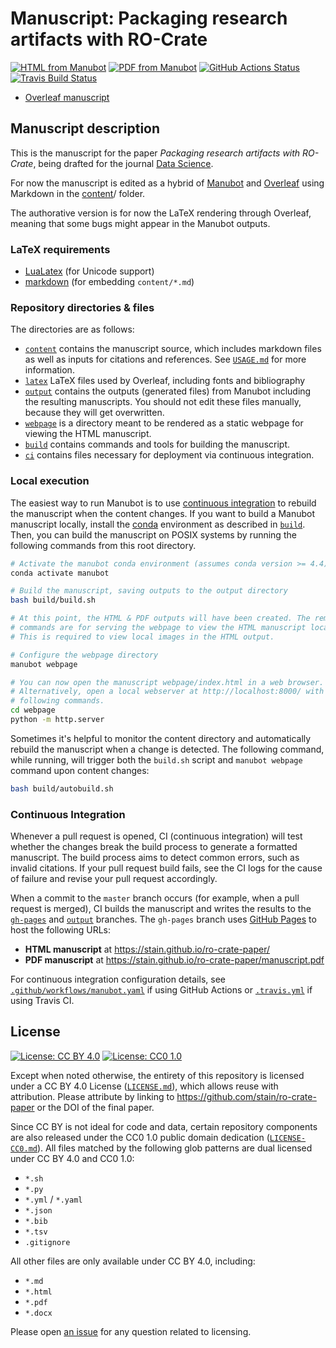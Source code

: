 # Manuscript: Packaging research artifacts with RO-Crate

[![HTML from Manubot](https://img.shields.io/badge/manuscript-HTML-blue.svg)](https://stain.github.io/ro-crate-paper/)
[![PDF from Manubot](https://img.shields.io/badge/manuscript-PDF-blue.svg)](https://stain.github.io/ro-crate-paper/manuscript.pdf)
[![GitHub Actions Status](https://github.com/stain/ro-crate-paper/workflows/Manubot/badge.svg)](https://github.com/stain/ro-crate-paper/actions)
[![Travis Build Status](https://travis-ci.com/stain/ro-crate-paper.svg?branch=master)](https://travis-ci.com/stain/ro-crate-paper)
<!-- usage note: delete CI badges above for services not used by your manuscript -->

* [Overleaf manuscript](https://www.overleaf.com/project/608fad8dd252db7a12860c71) 

## Manuscript description

This is the manuscript for the paper _Packaging research artifacts with RO-Crate_, being drafted for the journal [Data Science](https://www.iospress.nl/journal/data-science/).

For now the manuscript is edited as a hybrid of [Manubot](https://github.com/manubot/manubot) and [Overleaf](https://www.overleaf.com/) using Markdown in the [content](content)/ folder. 

The authorative version is for now the LaTeX rendering through Overleaf, meaning that some bugs might appear in the Manubot outputs.

### LaTeX requirements

* [LuaLatex](http://www.luatex.org/) (for Unicode support)
* [markdown](https://ctan.org/pkg/markdown) (for embedding `content/*.md`)

### Repository directories & files

The directories are as follows:

+ [`content`](content) contains the manuscript source, which includes markdown files as well as inputs for citations and references.
  See [`USAGE.md`](USAGE.md) for more information.
+ [`latex`](latex) LaTeX files used by Overleaf, including fonts and bibliography
+ [`output`](output) contains the outputs (generated files) from Manubot including the resulting manuscripts.
  You should not edit these files manually, because they will get overwritten.
+ [`webpage`](webpage) is a directory meant to be rendered as a static webpage for viewing the HTML manuscript.
+ [`build`](build) contains commands and tools for building the manuscript.
+ [`ci`](ci) contains files necessary for deployment via continuous integration.

### Local execution

The easiest way to run Manubot is to use [continuous integration](#continuous-integration) to rebuild the manuscript when the content changes.
If you want to build a Manubot manuscript locally, install the [conda](https://conda.io) environment as described in [`build`](build).
Then, you can build the manuscript on POSIX systems by running the following commands from this root directory.

```sh
# Activate the manubot conda environment (assumes conda version >= 4.4)
conda activate manubot

# Build the manuscript, saving outputs to the output directory
bash build/build.sh

# At this point, the HTML & PDF outputs will have been created. The remaining
# commands are for serving the webpage to view the HTML manuscript locally.
# This is required to view local images in the HTML output.

# Configure the webpage directory
manubot webpage

# You can now open the manuscript webpage/index.html in a web browser.
# Alternatively, open a local webserver at http://localhost:8000/ with the
# following commands.
cd webpage
python -m http.server
```

Sometimes it's helpful to monitor the content directory and automatically rebuild the manuscript when a change is detected.
The following command, while running, will trigger both the `build.sh` script and `manubot webpage` command upon content changes:

```sh
bash build/autobuild.sh
```

### Continuous Integration

Whenever a pull request is opened, CI (continuous integration) will test whether the changes break the build process to generate a formatted manuscript.
The build process aims to detect common errors, such as invalid citations.
If your pull request build fails, see the CI logs for the cause of failure and revise your pull request accordingly.

When a commit to the `master` branch occurs (for example, when a pull request is merged), CI builds the manuscript and writes the results to the [`gh-pages`](https://github.com/stain/ro-crate-paper/tree/gh-pages) and [`output`](https://github.com/stain/ro-crate-paper/tree/output) branches.
The `gh-pages` branch uses [GitHub Pages](https://pages.github.com/) to host the following URLs:

+ **HTML manuscript** at https://stain.github.io/ro-crate-paper/
+ **PDF manuscript** at https://stain.github.io/ro-crate-paper/manuscript.pdf

For continuous integration configuration details, see [`.github/workflows/manubot.yaml`](.github/workflows/manubot.yaml) if using GitHub Actions or [`.travis.yml`](.travis.yml) if using Travis CI.

## License


[![License: CC BY 4.0](https://img.shields.io/badge/License%20All-CC%20BY%204.0-lightgrey.svg)](http://creativecommons.org/licenses/by/4.0/)
[![License: CC0 1.0](https://img.shields.io/badge/License%20Parts-CC0%201.0-lightgrey.svg)](https://creativecommons.org/publicdomain/zero/1.0/)

Except when noted otherwise, the entirety of this repository is licensed under a CC BY 4.0 License ([`LICENSE.md`](LICENSE.md)), which allows reuse with attribution.
Please attribute by linking to https://github.com/stain/ro-crate-paper or the DOI of the final paper.

Since CC BY is not ideal for code and data, certain repository components are also released under the CC0 1.0 public domain dedication ([`LICENSE-CC0.md`](LICENSE-CC0.md)).
All files matched by the following glob patterns are dual licensed under CC BY 4.0 and CC0 1.0:

+ `*.sh`
+ `*.py`
+ `*.yml` / `*.yaml`
+ `*.json`
+ `*.bib`
+ `*.tsv`
+ `.gitignore`

All other files are only available under CC BY 4.0, including:

+ `*.md`
+ `*.html`
+ `*.pdf`
+ `*.docx`

Please open [an issue](https://github.com/stain/ro-crate-paper/issues) for any question related to licensing.
